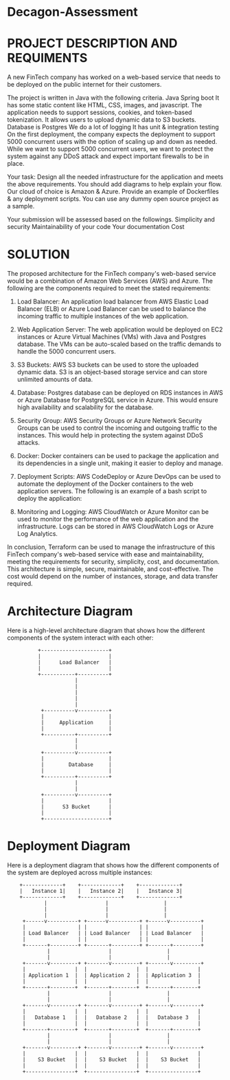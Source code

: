 # Decagon-Assessment

# PROJECT DESCRIPTION AND REQUIMENTS
A new FinTech company has worked on a web-based service that needs to be deployed on the public internet for their customers.

The project is written in Java with the following criteria.
Java Spring boot
It has some static content like HTML, CSS, images, and javascript.
The application needs to support sessions, cookies, and token-based tokenization.
It allows users to upload dynamic data to S3 buckets.
Database is Postgres 
We do a lot of logging
It has unit & integration testing
On the first deployment, the company expects the deployment to support 5000 concurrent users with the option of scaling up and down as needed. While we want to support 5000 concurrent users, we want to protect the system against any DDoS attack and expect important firewalls to be in place.

Your task:
Design all the needed infrastructure for the application and meets the above requirements. You should add diagrams to help explain your flow. Our cloud of choice is Amazon & Azure. 
Provide an example of Dockerfiles & any deployment scripts. You can use any dummy open source project as a sample. 

Your submission will be assessed based on the followings.
Simplicity and security
Maintainability of your code
Your documentation 
Cost 


# SOLUTION
The proposed architecture for the FinTech company's web-based service would be a combination of Amazon Web Services (AWS) and Azure. The following are the components required to meet the stated requirements:

1. Load Balancer: An application load balancer from AWS Elastic Load Balancer (ELB) or Azure Load Balancer can be used to balance the incoming traffic to multiple instances of the web application.

2. Web Application Server: The web application would be deployed on EC2 instances or Azure Virtual Machines (VMs) with Java and Postgres database. The VMs can be auto-scaled based on the traffic demands to handle the 5000 concurrent users.

3. S3 Buckets: AWS S3 buckets can be used to store the uploaded dynamic data. S3 is an object-based storage service and can store unlimited amounts of data.

4. Database: Postgres database can be deployed on RDS instances in AWS or Azure Database for PostgreSQL service in Azure. This would ensure high availability and scalability for the database.

5. Security Group: AWS Security Groups or Azure Network Security Groups can be used to control the incoming and outgoing traffic to the instances. This would help in protecting the system against DDoS attacks.

6. Docker: Docker containers can be used to package the application and its dependencies in a single unit, making it easier to deploy and manage. 

7. Deployment Scripts: AWS CodeDeploy or Azure DevOps can be used to automate the deployment of the Docker containers to the web application servers. The following is an example of a bash script to deploy the application:

8. Monitoring and Logging: AWS CloudWatch or Azure Monitor can be used to monitor the performance of the web application and the infrastructure. Logs can be stored in AWS CloudWatch Logs or Azure Log Analytics.

In conclusion, Terraform can be used to manage the infrastructure of this FinTech company's web-based service with ease and maintainability, meeting the requirements for security, simplicity, cost, and documentation. This architecture is simple, secure, maintainable, and cost-effective. The cost would depend on the number of instances, storage, and data transfer required.


# Architecture Diagram

Here is a high-level architecture diagram that shows how the different components of the system interact with each other:

              +----------------------+
              |                      |
              |      Load Balancer   |
              |                      |
              +-----------+----------+
                          |
                          |
                          |
                          |
                          |
               +----------v----------+
               |                     |
               |     Application     |
               |                     |
               +----------+----------+
                          |
                          |
               +----------v----------+
               |                     |
               |        Database     |
               |                     |
               +----------+----------+
                          |
                          |
               +----------v----------+
               |                     |
               |      S3 Bucket      |
               |                     |
               +---------------------+


# Deployment Diagram

Here is a deployment diagram that shows how the different components of the system are deployed across multiple instances:

        +-------------+    +-------------+    +-------------+
        |   Instance 1|    |   Instance 2|    |   Instance 3|
        +-------------+    +-------------+    +-------------+
                |                   |                  |
                |                   |                  |
                |                   |                  |
         +------v----------+ +------v----------+ +------v----------+
         |                 | |                 | |                 |
         | Load Balancer   | | Load Balancer   | | Load Balancer   |
         |                 | |                 | |                 |
         +-------+---------+ +-------+---------+ +-------+---------+
                 |                   |                  |
                 |                   |                  |
         +-------v---------+ +-------v---------+ +-------v---------+
         |                |  |                |  |                |
         | Application 1  |  | Application 2  |  | Application 3  |
         |                |  |                |  |                |
         +-------+--------+  +-------+--------+  +-------+--------+
                 |                   |                  |
                 |                   |                  |
         +-------v---------+ +-------v---------+ +-------v---------+
         |                |  |                |  |                |
         |   Database 1   |  |   Database 2   |  |   Database 3   |
         |                |  |                |  |                |
         +-------+--------+  +-------+--------+  +-------+--------+
                 |                   |                  |
                 |                   |                  |
         +-------v---------+ +-------v---------+ +-------v---------+
         |                |  |                |  |                |
         |    S3 Bucket   |  |    S3 Bucket   |  |    S3 Bucket   |
         |                |  |                |  |                |
         +----------------+  +----------------+  +----------------+

